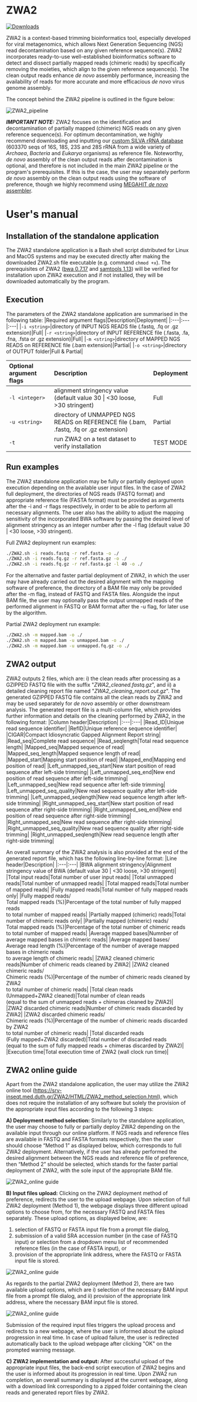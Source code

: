 ZWA2
=======

[![Downloads](https://img.shields.io/github/downloads/konskons11/ZWA2/total?style=flat-square)](https://github.com/konskons11/ZWA2/releases)

ZWA2 is a context-based trimming bioinformatics tool, especially developed for viral metagenomics, which allows Next Generation Sequencing (NGS) read decontamination based on any given reference sequence(s). ZWA2 incorporates ready-to-use well-established bioinformatics software to detect and dissect partially mapped reads (chimeric reads) by specifically removing the moieties, which align to the given reference sequence(s). The clean output reads enhance _de novo_ assembly performance, increasing the availability of reads for more accurate and more efficacious _de novo_ virus genome assembly.

The concept behind the ZWA2 pipeline is outlined in the figure below:

![ZWA2_pipeline](https://i.imgur.com/t9gy2Yx.png "ZWA2_pipeline")

_**IMPORTANT NOTE:**_
ZWA2 focuses on the identification and decontamination of partially mapped (chimeric) NGS reads on any given reference sequence(s). For optimum decontamination, we highly recommend downloading and inputting our [custom SILVA rRNA database](https://github.com/konskons11/ZWA2/blob/main/Software/Offline/SILVA_LSU%2BSSU_rRNA.prinseq-ns_max_p1.fasta.gz) (603370 seqs of 16S, 18S, 23S and 28S rRNA from a wide variety of _Archaea_, _Bacteria_ and _Eukarya_ organisms) as reference file. Noteworthy, _de novo_ assembly of the clean output reads after decontamination is optional, and therefore is not included in the main ZWA2 pipeline or the program's prerequisites. If this is the case, the user may separately perform _de novo_ assembly on the clean output reads using the software of preference, though we highly recommend using [MEGAHIT _de novo_ assembler](https://github.com/voutcn/megahit/releases/tag/v1.2.9).

User's manual
=======

Installation of the standalone application
---------------
The ZWA2 standalone application is a Bash shell script distributed for Linux and MacOS systems and may be executed directly after making the downloaded ZWA2.sh file executable (e.g. command `chmod +x`). The prerequisites of ZWA2 ([bwa 0.7.17](https://github.com/lh3/bwa/releases/tag/v0.7.17) and [samtools 1.13](https://github.com/samtools/samtools/releases/tag/1.13)) will be verified for installation upon ZWA2 execution and if not installed, they will be downloaded automatically by the program.

Execution
---------------

The parameters of the ZWA2 standalone application are summarised in the following table:
|Required argument flags|Description|Deployment|
|:---|:---|:---|
|`-i <string>`|directory of INPUT NGS READS file (.fastq, .fq or .gz extension)|Full|
|`-r <string>`|directory of INPUT REFERENCE file (.fasta, .fa, .fna, .fsta or .gz extension)|Full|
|`-m <string>`|directory of MAPPED NGS READS on REFERENCE file (.bam extension)|Partial|
|`-o <string>`|directory of OUTPUT folder|Full & Partial|

|Optional argument flags|Description|Deployment|
|:---|:---|:---|
|`-l <integer>`|alignment stringency value (default value 30 \| <30 loose, >30 stringent)|Full|
|`-u <string>`|directory of UNMAPPED NGS READS on REFERENCE file (.bam, .fastq, .fq or .gz extension)|Partial|
|`-t`|run ZWA2 on a test dataset to verify installation|TEST MODE|

Run examples
---------------

The ZWA2 standalone application may be fully or partially deployed upon execution depending on the available user input files. In the case of ZWA2 full deployment, the directories of NGS reads (FASTQ format) and appropriate reference file (FASTA format) must be provided as arguments after the -i and -r flags respectively, in order to be able to perform all necessary alignments. The user also has the ability to adjust the mapping sensitivity of the incorporated BWA software by passing the desired level of alignment stringency as an integer number after the -l flag (default value 30 \| <30 loose, >30 stringent). 

Full ZWA2 deployment run examples:
```sh
./ZWA2.sh -i reads.fastq -r ref.fasta -o ./
./ZWA2.sh -i reads.fq.gz -r ref.fasta.gz -o ./
./ZWA2.sh -i reads.fq.gz -r ref.fasta.gz -l 40 -o ./
```

For the alternative and faster partial deployment of ZWA2, in which the user may have already carried out the desired alignment with the mapping software of preference, the directory of a BAM file may only be provided after the -m flag, instead of FASTQ and FASTA files. Alongside the input BAM file, the user may optionally pass the output unmapped reads of the performed alignment in FASTQ or BAM format after the -u flag, for later use by the algorithm. 

Partial ZWA2 deployment run example:
```sh
./ZWA2.sh -m mapped.bam -o ./
./ZWA2.sh -m mapped.bam -u unmapped.bam -o ./
./ZWA2.sh -m mapped.bam -u unmapped.fq.gz -o ./
```

ZWA2 output
---------------

ZWA2 outputs 2 files, which are: i) the clean reads after processing as a GZIPPED FASTQ file with the suffix "_ZWA2_cleaned.fastq.gz_", and ii) a detailed cleaning report file named "_ZWA2_cleaning_report.out.gz_". The generated GZIPPED FASTQ file contains all the clean reads by ZWA2 and may be used separately for _de novo_ assembly or other downstream analysis. The generated report file is a multi-column file, which provides further information and details on the cleaning performed by ZWA2, in the following format:
|Column header|Description|
|:---|:---|
|Read_ID|Unique read sequence identifier|
|RefID|Unique reference sequence identifier|
|CIGAR|Compact Idiosyncratic Gapped Alignment Report string|
|Read_seq|Complete read sequence|
|Read_seqlength|Total read sequence length|
|Mapped_seq|Mapped sequence of read|
|Mapped_seq_length|Mapped sequence length of read|
|Mapped_start|Mapping start position of read|
|Mapped_end|Mapping end position of read|
|Left_unmapped_seq_start|New start position of read sequence after left-side trimming|
|Left_unmapped_seq_end|New end position of read sequence after left-side trimming|
|Left_unmapped_seq|New read sequence after left-side trimming|
|Left_unmapped_seq_quality|New read sequence quality after left-side trimming|
|Left_unmapped_seqlength|New read sequence length after left-side trimming|
|Right_unmapped_seq_start|New start position of read sequence after right-side trimming|
|Right_unmapped_seq_end|New end position of read sequence after right-side trimming|
|Right_unmapped_seq|New read sequence after right-side trimming|
|Right_unmapped_seq_quality|New read sequence quality after right-side trimming|
|Right_unmapped_seqlength|New read sequence length after right-side trimming|

An overall summary of the ZWA2 analysis is also provided at the end of the generated report file, which has the following line-by-line format:
|Line header|Description|
|:---|:---|
|BWA alignment stringency|Alignment stringency value of BWA (default value 30 \| <30 loose, >30 stringent)|
|Total input reads|Total number of user input reads|
|Total unmapped reads|Total number of unmapped reads|
|Total mapped reads|Total number of mapped reads|
|Fully mapped reads|Total number of fully mapped reads only|
|Fully mapped reads/<br />Total mapped reads (%)|Percentage of the total number of fully mapped reads <br />to total number of mapped reads|
|Partially mapped (chimeric) reads|Total number of chimeric reads only|
|Partially mapped (chimeric) reads/<br />Total mapped reads (%)|Percentage of the total number of chimeric reads <br /> to total number of mapped reads|
|Average mapped bases|Numnber of average mapped bases in chimeric reads|
|Average mapped bases/<br />Average read length (%)|Percentage of the number of average mapped bases in chimeric reads <br /> to average length of chimeric reads|
|ZWA2 cleaned chimeric reads|Number of chimeric reads cleaned by ZWA2|
|ZWA2 cleaned chimeric reads/<br />Chimeric reads (%)|Percentage of the number of chimeric reads cleaned by ZWA2 <br /> to total number of chimeric reads|
|Total clean reads <br />(Unmapped+ZWA2 cleaned)|Total number of clean reads <br />(equal to the sum of unmapped reads + chimeras cleaned by ZWA2)|
|ZWA2 discarded chimeric reads|Number of chimeric reads discarded by ZWA2|
|ZWA2 discarded chimeric reads/<br />Chimeric reads (%)|Percentage of the number of chimeric reads discarded by ZWA2 <br /> to total number of chimeric reads|
|Total discarded reads <br />(Fully mapped+ZWA2 discarded)|Total number of discarded reads <br />(equal to the sum of fully mapped reads + chimeras discarded by ZWA2)|
|Execution time|Total execution time of ZWA2 (wall clock run time)|

ZWA2 online guide
---------------

Apart from the ZWA2 standalone application, the user may utilize the ZWA2 online tool (https://srv-inseqt.med.duth.gr/ZWA2/HTML/ZWA2_method_selection.html), which does not require the installation of any software but solely the provision of the appropriate input files according to the following 3 steps:

**A) Deployment method selection:** Similarly to the standalone application, the user may choose to fully or partially deploy ZWA2 depending on the available input through our online platform. If NGS reads and reference files are available in FASTQ and FASTA formats respectively, then the user should choose “Method 1” as displayed below, which corresponds to full ZWA2 deployment. Alternatively, if the user has already performed the desired alignment between the NGS reads and reference file of preference, then “Method 2” should be selected, which stands for the faster partial deployment of ZWA2, with the sole input of the appropriate BAM file.

![ZWA2_online guide](https://i.imgur.com/VEDsTmV.png "ZWA2 online - Deployment method selection")

**B) Input files upload:** Clicking on the ZWA2 deployment method of preference, redirects the user to the upload webpage. Upon selection of full ZWA2 deployment (Method 1), the webpage displays three different upload options to choose from, for the necessary FASTQ and FASTA files separately. These upload options, as displayed below, are: 
1) selection of FASTQ or FASTA input file from a prompt file dialog,
2) submission of a valid SRA accession number (in the case of FASTQ input) or selection from a dropdown menu list of recommended reference files (in the case of FASTA input), or
3) provision of the appropriate link address, where the FASTQ or FASTA input file is stored.

![ZWA2_online guide](https://i.imgur.com/WrGnmVz.png "ZWA2 online - Method 1 upload selection")

As regards to the partial ZWA2 deployment (Method 2), there are two available upload options, which are i) selection of the necessary BAM input file from a prompt file dialog, and ii) provision of the appropriate link address, where the necessary BAM input file is stored.

![ZWA2_online guide](https://i.imgur.com/OBRQJ7z.png "ZWA2 online - Method 2 upload selection")

Submission of the required input files triggers the upload process and redirects to a new webpage, where the user is informed about the upload progression in real time. In case of upload failure, the user is redirected automatically back to the upload webpage after clicking "OK" on the prompted warning message.

**C) ZWA2 implementation and output:** After successful upload of the appropriate input files, the back-end script execution of ZWA2 begins and the user is informed about its progression in real time. Upon ZWA2 run completion, an overall summary is displayed at the current webpage, along with a download link corresponding to a zipped folder containing the clean reads and generated report files by ZWA2.
